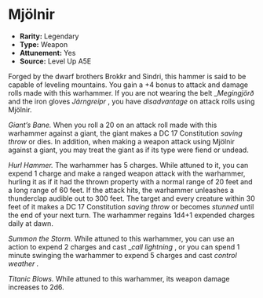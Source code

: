 
# Mjölnir

* **Rarity:** Legendary
* **Type:** Weapon
* **Attunement:** Yes
* **Source:** Level Up A5E


Forged by the dwarf brothers Brokkr and Sindri, this hammer is said to be capable of leveling mountains. You gain a +4 bonus to attack and damage rolls made with this warhammer. If you are not wearing the belt __Megingjörð_  and the iron gloves _Járngreipr_ , you have _disadvantage_  on attack rolls using Mjölnir.

_Giant’s Bane._ When you roll a 20 on an attack roll made with this warhammer against a giant, the giant makes a DC 17 Constitution _saving throw_  or dies. In addition, when making a weapon attack using Mjölnir against a giant, you may treat the giant as if its type were fiend or undead.

_Hurl Hammer._ The warhammer has 5 charges. While attuned to it, you can expend 1 charge and make a ranged weapon attack with the warhammer, hurling it as if it had the thrown property with a normal range of 20 feet and a long range of 60 feet. If the attack hits, the warhammer unleashes a thunderclap audible out to 300 feet. The target and every creature within 30 feet of it makes a DC 17 Constitution _saving throw_  or becomes _stunned_  until the end of your next turn. The warhammer regains 1d4+1 expended charges daily at dawn.

_Summon the Storm._ While attuned to this warhammer, you can use an action to expend 2 charges and cast __call lightning_ , or you can spend 1 minute swinging the warhammer to expend 5 charges and cast _control weather ._

_Titanic Blows._ While attuned to this warhammer, its weapon damage increases to 2d6.
